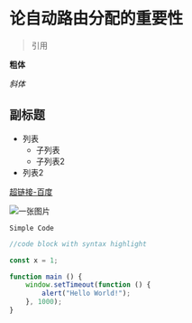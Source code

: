 # 论自动路由分配的重要性

> 引用

**粗体**

*斜体*

## 副标题

+ 列表
  + 子列表
  + 子列表2
+ 列表2

[超链接-百度](http://www.baidu.com)

![一张图片](https://timgsa.baidu.com/timg?image&quality=80&size=b9999_10000&sec=1512994634693&di=445d6ae66f5c35c2546b26cb5b830f3b&imgtype=0&src=http%3A%2F%2Fimg7.ph.126.net%2F_bwJvP7AMG5WctvaaPCa8Q%3D%3D%2F6597323753842372057.jpg)

`Simple Code`

```javascript
//code block with syntax highlight

const x = 1;

function main () {
    window.setTimeout(function () {
        alert("Hello World!");
    }, 1000);
}
```
